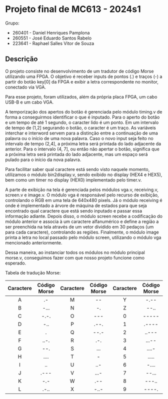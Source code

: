 # Projeto final de MC613 - 2024s1

Grupo:
- 260401 - Daniel Henriques Pamplona
- 260551 - José Eduardo Santos Rabelo
- 223641 - Raphael Salles Vitor de Souza

## Descrição

O projeto consiste no desenvolvimento de um tradutor de código Morse utilizando uma FPGA. O objetivo é receber inputs de pontos (.) e traços (-) a partir do botão key[0] da FPGA e exibir a letra correspondente no monitor, conectado via VGA. 

Para esse projeto, foram utilizados, além da própria placa FPGA, um cabo USB-B e um cabo VGA.

A temporização dos apertos do botão é gerenciada pelo módulo timing.v de forma a conseguirmos identificar o que é inputado. Para o aperto do botão e um tempo de até 1 segundo, o caracter lido é um ponto. Em um intervalo de tempo de (1,2] segurando o botão, o caracter é um traço. As variáveis interchar e interword servem para a distinção entre a continuação de uma palavra ou o início de uma nova palavra. Caso o novo input seja feito no intervalo de tempo (2,4], a próxima letra será printada do lado adjacente da anterior. Para o intervalo (4, 7], ou então não apertar o botão, significa que a próxima letra será printada do lado adjacente, mas um espaço será pulado para o início da nova palavra.

Para facilitar saber qual caractere está sendo visto naquele momento, utilizamos o módulo bin2display.v, sendo exibido no display (HEX4 e HEX5), bem como um timer no display (HEX0) implementado pelo timer.v.

A parte de exibição na tela é gerenciada pelos módulos vga.v, receiving.v, screen.v e image.v. O módulo vga é responsável pelo recurso de exibição, controlando o RGB em uma tela de 640x480 pixels. Já o módulo receiving é onde é implementado a árvore de máquina de estados para que seja encontrado qual caractere que está sendo inputado e passar essa informação adiante. Depois disso, o módulo screen recebe a codificação do módulo anterior e associa à um caractere alfanumérico e define a região a ser preenchida na tela através de um vetor dividido em 30 pedaços (um para cada caractere), controlando as regiões. Finalmente, o módulo image printa a letra no local passado pelo módulo screen, utilizando o módulo vga mencionado anteriormente.
 
Dessa maneira, ao instanciar todos os módulos no módulo principal morse.v, conseguimos fazer com que nosso projeto funcione como esperado.

Tabela de tradução Morse:

| Caractere | Código Morse | Caractere | Código Morse | Caractere | Código Morse |
|:---------:|:------------:|:---------:|:------------:|:---------:|:------------:|
|     A     |      .-      |     M     |      --      |     Y     |     -.--     |
|     B     |     -...     |     N     |      -.      |     Z     |     --..     |
|     C     |     -.-.     |     O     |      ---     |     0     |     -----    |
|     D     |     -..      |     P     |     .--.     |     1     |     .----    |
|     E     |      .       |     Q     |     --.-     |     2     |     ..---    |
|     F     |     ..-.     |     R     |      .-.     |     3     |     ...--    |
|     G     |     --.      |     S     |      ...     |     4     |     ....-    |
|     H     |     ....     |     T     |       -      |     5     |     .....    |
|     I     |      ..      |     U     |     ..-      |     6     |    -....     |
|     J     |     .---     |     V     |     ...-     |     7     |    --...     |
|     K     |      -.-     |     W     |     .--      |     8     |    ---..     |
|     L     |     .-..     |     X     |     -..-     |     9     |    ----.     |


